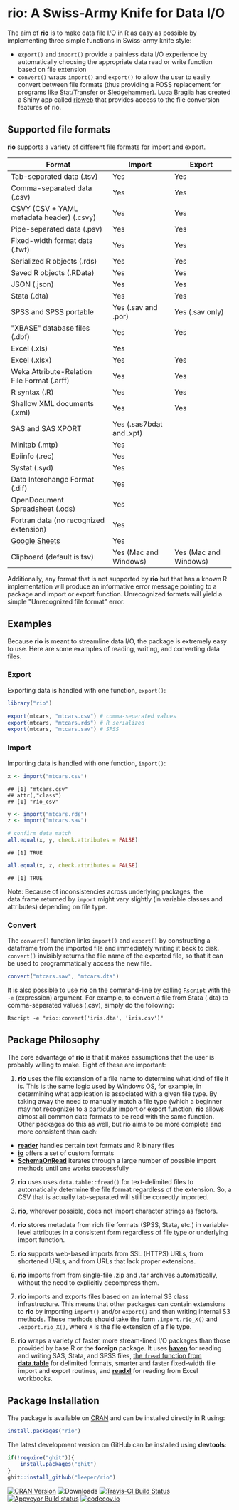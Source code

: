 # rio: A Swiss-Army Knife for Data I/O #

The aim of **rio** is to make data file I/O in R as easy as possible by implementing three simple functions in Swiss-army knife style:

 - `export()` and `import()` provide a painless data I/O experience by automatically choosing the appropriate data read or write function based on file extension
 - `convert()` wraps `import()` and `export()` to allow the user to easily convert between file formats (thus providing a FOSS replacement for programs like [Stat/Transfer](https://www.stattransfer.com/) or [Sledgehammer](http://www.openmetadata.org/site/?page_id=1089)). [Luca Braglia](https://lbraglia.github.io/) has created a Shiny app called [rioweb](https://github.com/lbraglia/rioweb) that provides access to the file conversion features of rio.

## Supported file formats ##

**rio** supports a variety of different file formats for import and export.

| Format | Import | Export |
| ------ | ------ | ------ |
| Tab-separated data (.tsv) | Yes | Yes |
| Comma-separated data (.csv) | Yes | Yes |
| CSVY (CSV + YAML metadata header) (.csvy) | Yes | Yes |
| Pipe-separated data (.psv) | Yes | Yes |
| Fixed-width format data (.fwf) | Yes | Yes |
| Serialized R objects (.rds) | Yes | Yes |
| Saved R objects (.RData) | Yes | Yes |
| JSON (.json) | Yes | Yes |
| Stata (.dta) | Yes | Yes |
| SPSS and SPSS portable | Yes (.sav and .por) | Yes (.sav only) |
| "XBASE" database files (.dbf) | Yes | Yes |
| Excel (.xls) | Yes |  |
| Excel (.xlsx) | Yes | Yes |
| Weka Attribute-Relation File Format (.arff) | Yes | Yes |
| R syntax (.R) | Yes | Yes |
| Shallow XML documents (.xml) | Yes | Yes |
| SAS and SAS XPORT | Yes (.sas7bdat and .xpt) |  |
| Minitab (.mtp) | Yes |  |
| Epiinfo (.rec) | Yes |  |
| Systat (.syd) | Yes |  |
| Data Interchange Format (.dif) | Yes |  |
| OpenDocument Spreadsheet  (.ods) | Yes |  |
| Fortran data (no recognized extension) | Yes |  |
| [Google Sheets](https://www.google.com/sheets/about/) | Yes |  |
| Clipboard (default is tsv) | Yes (Mac and Windows) | Yes (Mac and Windows) |

Additionally, any format that is not supported by **rio** but that has a known R implementation will produce an informative error message pointing to a package and import or export function. Unrecognized formats will yield a simple "Unrecognized file format" error.

## Examples ##

Because **rio** is meant to streamline data I/O, the package is extremely easy to use. Here are some examples of reading, writing, and converting data files.

### Export ###

Exporting data is handled with one function, `export()`:


```r
library("rio")

export(mtcars, "mtcars.csv") # comma-separated values
export(mtcars, "mtcars.rds") # R serialized
export(mtcars, "mtcars.sav") # SPSS
```

### Import ###

Importing data is handled with one function, `import()`:


```r
x <- import("mtcars.csv")
```

```
## [1] "mtcars.csv"
## attr(,"class")
## [1] "rio_csv"
```

```r
y <- import("mtcars.rds")
z <- import("mtcars.sav")

# confirm data match
all.equal(x, y, check.attributes = FALSE)
```

```
## [1] TRUE
```

```r
all.equal(x, z, check.attributes = FALSE)
```

```
## [1] TRUE
```

Note: Because of inconsistencies across underlying packages, the data.frame returned by `import` might vary slightly (in variable classes and attributes) depending on file type.

### Convert ###

The `convert()` function links `import()` and `export()` by constructing a dataframe from the imported file and immediately writing it back to disk. `convert()` invisibly returns the file name of the exported file, so that it can be used to programmatically access the new file.


```r
convert("mtcars.sav", "mtcars.dta")
```

It is also possible to use **rio** on the command-line by calling `Rscript` with the `-e` (expression) argument. For example, to convert a file from Stata (.dta) to comma-separated values (.csv), simply do the following:

```
Rscript -e "rio::convert('iris.dta', 'iris.csv')"
```



## Package Philosophy ##

The core advantage of **rio** is that it makes assumptions that the user is probably willing to make. Eight of these are important:

 1. **rio** uses the file extension of a file name to determine what kind of file it is. This is the same logic used by Windows OS, for example, in determining what application is associated with a given file type. By taking away the need to manually match a file type (which a beginner may not recognize) to a particular import or export function, **rio** allows almost all common data formats to be read with the same function. Other packages do this as well, but rio aims to be more complete and more consistent than each:
 
   - [**reader**](http://cran.r-project.org/web/packages/reader/index.html) handles certain text formats and R binary files
   - [**io**](http://cran.r-project.org/web/packages/io/index.html) offers a set of custom formats
   - [**SchemaOnRead**](https://cran.r-project.org/web/packages/SchemaOnRead/index.html) iterates through a large number of possible import methods until one works successfully
   
 2. **rio** uses uses `data.table::fread()` for text-delimited files to automatically determine the file format regardless of the extension. So, a CSV that is actually tab-separated will still be correctly imported.
 
 3. **rio**, wherever possible, does not import character strings as factors.
 
 4. **rio** stores metadata from rich file formats (SPSS, Stata, etc.) in variable-level attributes in a consistent form regardless of file type or underlying import function.
 
 5. **rio** supports web-based imports from SSL (HTTPS) URLs, from shortened URLs, and from URLs that lack proper extensions.
 
 6. **rio** imports from from single-file .zip and .tar archives automatically, without the need to explicitly decompress them.
 
 7. **rio** imports and exports files based on an internal S3 class infrastructure. This means that other packages can contain extensions to **rio** by importing `import()` and/or `export()` and then writing internal S3 methods. These methods should take the form `.import.rio_X()` and `.export.rio_X()`, where `X` is the file extension of a file type.
 
 8. **rio** wraps a variety of faster, more stream-lined I/O packages than those provided by base R or the **foreign** package. It uses [**haven**](https://github.com/hadley/haven) for reading and writing SAS, Stata, and SPSS files, [the `fread` function from **data.table**](https://github.com/Rdatatable/data.table) for delimited formats, smarter and faster fixed-width file import and export routines, and [**readxl**](https://github.com/hadley/readxl) for reading from Excel workbooks.

## Package Installation ##

The package is available on [CRAN](http://cran.r-project.org/web/packages/rio/) and can be installed directly in R using:

```R
install.packages("rio")
```

The latest development version on GitHub can be installed using **devtools**:

```R
if(!require("ghit")){
    install.packages("ghit")
}
ghit::install_github("leeper/rio")
```

[![CRAN Version](http://www.r-pkg.org/badges/version/rio)](http://cran.r-project.org/package=rio)
![Downloads](http://cranlogs.r-pkg.org/badges/rio)
[![Travis-CI Build Status](https://travis-ci.org/leeper/rio.png?branch=master)](https://travis-ci.org/leeper/rio)
[![Appveyor Build status](https://ci.appveyor.com/api/projects/status/40ua5l06jw0gjyjb?svg=true)](https://ci.appveyor.com/project/leeper/rio)
[![codecov.io](http://codecov.io/github/leeper/rio/coverage.svg?branch=master)](http://codecov.io/github/leeper/rio?branch=master)

